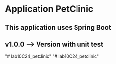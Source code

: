 # Application PetClinic

## This application uses Spring Boot 

## v1.0.0 --> Version with unit test
"# lab10C24_petclinic" 
"# lab10C24_petclinic" 
